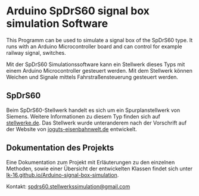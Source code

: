 # Arduino SpDrS60 signal box simulation Software

This Programm can be used to simulate a signal box of the SpDrS60 type. It runs with an Arduino Microcontroller board and can control for example railway signal, switches.

Mit der SpDrS60 Simulationssoftware kann ein Stellwerk dieses Typs mit einem Arduino Microcontroller gesteuert werden. 
Mit dem Stellwerk können Weichen und Signale mittels Fahrstraßensteuerung gesteuert werden.

## SpDrS60
Beim SpDrS60-Stellwerk handelt es sich um ein Spurplanstellwerk von Siemens. Weitere Informationen zu diesem Typ finden sich auf 
[stellwerke.de](http://www.stellwerke.de/formen/seite2_m.html). Das Stellwerk wurde unteranderem nach der Vorschrift auf der Website von 
[joguts-eisenbahnwelt.de](https://joguts-eisenbahnwelt.de/archiv/vorschriften/ds-vorschriften/deutsche-bundesbahn/) entwickelt.

## Dokumentation des Projekts
Eine Dokumentation zum Projekt mit Erläuterungen zu den einzelnen Methoden, sowie einer Übersicht der entwickelten Klassen findet sich unter [lk-16.github.io/Arduino-signal-box-simulation](https://lk-16.github.io/Arduino-signal-box-simulation/).

Kontakt: spdrs60.stellwerkssimulation@gmail.com
